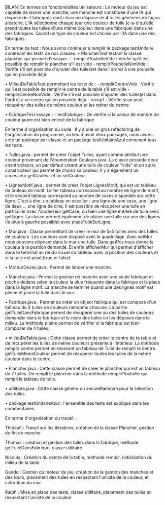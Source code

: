 BILAN:
En termes de fonctionnalités utilisateurs :
Le moteur du jeu est capable de lancer une manche, une manche est constituée d'une IA qui dispose de 7 fabriques dont chacune dispose de 4 tuiles générées de façon aléatoire.
L'IA séléctionne chaque tour une couleur de tuile (c-a-d qu'elle prend toutes les tuiles d'une même couleur dans une fabrique) dans une des fabriques. Quand un type de couleur est choisis par l'IA dans une des fabriques. 

En terme de test :
Nous avons continuer à remplir le package testUnitaire contenant les tests de nos classes.
  • PlancherTest testant la classe plancher qui permet d'essayer : 
  	- remplirPoubelleVide : Vérifie qu'il est possible de remplir le plancher s'il est vide
  	- remplirPoubelleNonVide : Vérifie s'il est possible d'ajouter des tuiles(et dans l'ordre)  à une poubelle qui en possède déjà
  	
  • MilieuDeTableTest permettant les tests de :
  	- remplirCentreVide : Vérifie qu'il est possible de remplir le centre de la table s'il est vide
  	- remplirCentreNonVide : Vérifie s'il est possible d'ajouter des tuiles(et dans l'ordre)  à un centre qui en possède déjà
  	- recupT : Vérifie si on peut récupérer des tuiles de même couleur et les retirer du centre
  	
  • FabriqueTest essaye : 
  	- testFabrique : On vérifie si la valeur de nombre de couleur jaune est bien enlevé de la fabrique
  	
En terme d'organisation du code : 
Il y a une un gros refactoring de l'organisation du programme, au lieu d'avoir deux packages, nous avons créé un package par classe et un package testUnitaireAzul contenant tous les tests.
 
 • Tuiles.java : permet de créer l'objet Tuiles, ayant comme attribut une couleur provenant de l'énumération Couleurs.java. La classe possède deux cosntructeurs, un par défaut créant une tuile de couleur "vide" et un autre constructeur qui permet de choisir sa couleur. Il y a également un accesseur getCouleur et un setCouleur. 

 • LignesMotif.java : permet de créer l'objet LignesMotif, qui est un tableau de tableau de motif. Le 1er tableau correspond au nombre de ligne de motif, et le second tableau correspond au nombre de cases disponible sur cette ligne. C'est à dire, un tableau en escalier : une ligne de une case, une ligne de deux ... une ligne de cinq. Il est possible de récupérer une tuile en particulier avec l'accesseur getCase, ou bien une ligne entière de tuile avec getLigne. La classe permet également de placer une tuile sur une des lignes (le plus à gauche possible) avec placeTuileSurLigne.

 • Mur.java : Classe permettant de créer le mur de 5x5 tuiles avec des tuiles de couleurs. Les couleurs sont disposé avec le quadrillage. Avec setMur nous pouvons déposer dans le mur une tuile. Dans getPos nous donne la couleur à la position demandé. Et enfin afficherMur qui permet d'afficher dans le terminal
 un rendu visuel du tableau avec la position des couleurs et si la tuile est posé (true or false)
 
 • MoteurDeJeu.java : Permet de lancer une manche.
 
 • Manche.java : Permet la gestion de manche avec une seule fabrique et pioche dedans selon la couleur la plus fréquente dans la fabrique et la place dans la ligne motif. La manche se termine quand une des lignes motif est pleine et place la tuile dans le mur.
 
 • Fabrique.java : Permet de créer un object fabrique qui est composé d'un tableau de 4 tuiles de couleurs ramdoms chacune. La partie getTuileDansFabrique permet de récupérer une ou des tuiles de couleurs demander dans la fabrique et le reste des tuiles on les déposes dans le milieu. La méthode pleine permet de vérifier si la fabrique est bien composer de 4 tuiles. 
 
 • milieuDeTable.java : Cette classe permet de créer le centre de ta table et de récupérer les tuiles de même couleurs présente à l'intérieur. La méthode remplir centre permet en recevant un tableau de Tuile de remplir le centre. getTuileMemeCouleur permet de récuperer toutes les tuiles de la même couleur dans le centre. 
 
 • Plancher.java : Cette classe permet de créer le plancher qui est un tableau de 7 tuiles. On rempli le plancher dans la méthode remplirPoubelle qui
rempli le tableau de tuile.

 • utilitaire.java : Cette classe génère un secureRamdom pour la sélection des tuiles
 
 • package testUnitaireAzul : l'ensemble des tests est expliqué dans les commentaires. 
 
 
 En terme d'organisation du travail :
 
  Thibault : Travail sur les itérations, création de la classe Plancher, gestion de fin de manche
  
  Thomas : création et gestion des tuiles dans la fabrique, méthode getTuileDansFabrique, classe utilitaire
  
  Nicolas : Création du centre de la table, méthode remplir, initialisation du milieu de la table
  
  Gando : Gestion du moteur de jeu, création de la gestion des manches et des tours, placement des tuiles en respectant l'unicité de la couleur,
	et coloration du mur
	   
  Ralph : Mise en place des tests, classe utilitaire, placement des tuiles en respectant l'unicité de la couleur
  	